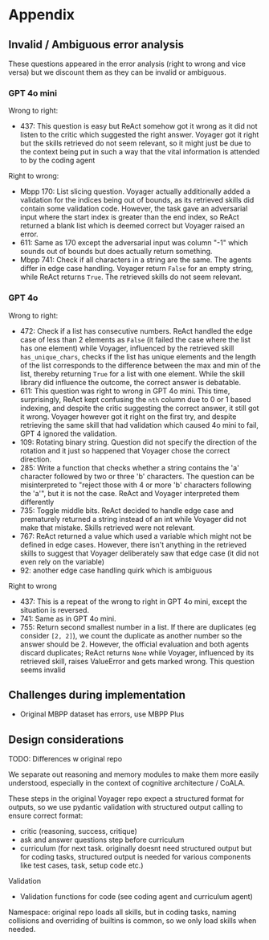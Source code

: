 # Appendix

## Invalid / Ambiguous error analysis
These questions appeared in the error analysis (right to wrong and vice versa) 
but we discount them as they can be invalid or ambiguous.

### GPT 4o mini
Wrong to right:
- 437: This question is easy but ReAct somehow got it wrong as it did not listen to the critic which suggested the right answer. Voyager got it right but the skills retrieved do not seem relevant, so it might just be due to the context being put in such a way that the vital information is attended to by the coding agent

Right to wrong:
- Mbpp 170: List slicing question. Voyager actually additionally added a validation for the indices being out of bounds, as its retrieved skills did contain some validation code. However, the task gave an adversarial input where the start index is greater than the end index, so ReAct returned a blank list which is deemed correct but Voyager raised an error. 
- 611: Same as 170 except the adversarial input was column "-1" which sounds out of bounds but does actually return something.
- Mbpp 741: Check if all characters in a string are the same. The agents differ in edge case handling. Voyager return `False` for an empty string, while ReAct returns `True`. The retrieved skills do not seem relevant.


### GPT 4o
Wrong to right:
- 472: Check if a list has consecutive numbers. ReAct handled the edge case of less than 2 elements as `False` (it failed the case where the list has one element) while Voyager, influenced by the retrieved skill `has_unique_chars`, checks if the list has unique elements and the length of the list corresponds to the difference between the max and min of the list, thereby returning `True` for a list with one element. While the skill library did influence the outcome, the correct answer is debatable.
- 611: This question was right to wrong in GPT 4o mini. This time, surprisingly, ReAct kept confusing the `nth` column due to 0 or 1 based indexing, and despite the critic suggesting the correct answer, it still got it wrong. Voyager however got it right on the first try, and despite retrieving the same skill that had validation which caused 4o mini to fail, GPT 4 ignored the validation.
- 109: Rotating binary string. Question did not specify the direction of the rotation and it just so happened that Voyager chose the correct direction.
- 285: Write a function that checks whether a string contains the 'a' character followed by two or three 'b' characters. The question can be misinterpreted to "reject those with 4 or more 'b' characters following the 'a'", but it is not the case. ReAct and Voyager interpreted them differently
- 735: Toggle middle bits. ReAct decided to handle edge case and prematurely returned a string instead of an int while Voyager did not make that mistake. Skills retrieved were not relevant.
- 767: ReAct returned a value which used a variable which might not be defined in edge cases. However, there isn't anything in the retrieved skills to suggest that Voyager deliberately saw that edge case (it did not even rely on the variable)
- 92: another edge case handling quirk which is ambiguous

Right to wrong
- 437: This is a repeat of the wrong to right in GPT 4o mini, except the situation is reversed.
- 741: Same as in GPT 4o mini.
- 755: Return second smallest number in a list. If there are duplicates (eg consider `[2, 2]`), we count the duplicate as another number so the answer should be 2. However, the official evaluation and both agents discard duplicates; ReAct returns `None` while Voyager, influenced by its retrieved skill, raises ValueError and gets marked wrong. This question seems invalid


## Challenges during implementation
- Original MBPP dataset has errors, use MBPP Plus

## Design considerations

TODO: Differences w original repo

We separate out reasoning and memory modules to make them more easily understood, especially in the context of cognitive architecture / CoALA.


These steps in the original Voyager repo expect a structured format for outputs, so we use pydantic validation with structured output calling to ensure correct format:
- critic (reasoning, success, critique)
- ask and answer questions step before curriculum
- curriculum (for next task. originally doesnt need structured output but for coding tasks, structured output is needed for various components like test cases, task, setup code etc.)


Validation
- Validation functions for code (see coding agent and curriculum agent)


Namespace: original repo loads all skills, but in coding tasks, naming collisions and overriding of builtins is common, so we only load skills when needed.
